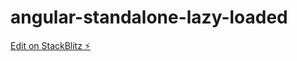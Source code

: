# angular-standalone-lazy-loaded

[Edit on StackBlitz ⚡️](https://stackblitz.com/edit/angular-ivy-2stbrn)